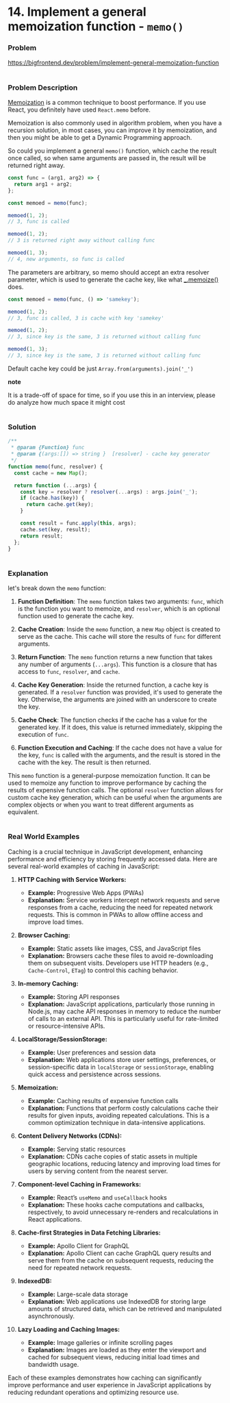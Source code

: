 # 14. Implement a general memoization function - `memo()`

### Problem

https://bigfrontend.dev/problem/implement-general-memoization-function

#

### Problem Description

[Memoization](https://whatthefuck.is/memoization) is a common technique to boost performance. If you use React, you definitely have used `React.memo` before.

Memoization is also commonly used in algorithm problem, when you have a recursion solution, in most cases, you can improve it by memoization, and then you might be able to get a Dynamic Programming approach.

So could you implement a general `memo()` function, which cache the result once called, so when same arguments are passed in, the result will be returned right away.

```js
const func = (arg1, arg2) => {
  return arg1 + arg2;
};

const memoed = memo(func);

memoed(1, 2);
// 3, func is called

memoed(1, 2);
// 3 is returned right away without calling func

memoed(1, 3);
// 4, new arguments, so func is called
```

The parameters are arbitrary, so memo should accept an extra resolver parameter, which is used to generate the cache key, like what [\_.memoize()](https://lodash.com/docs/4.17.15#memoize) does.

```js
const memoed = memo(func, () => 'samekey');

memoed(1, 2);
// 3, func is called, 3 is cache with key 'samekey'

memoed(1, 2);
// 3, since key is the same, 3 is returned without calling func

memoed(1, 3);
// 3, since key is the same, 3 is returned without calling func
```

Default cache key could be just `Array.from(arguments).join('_')`

**note**

It is a trade-off of space for time, so if you use this in an interview, please do analyze how much space it might cost

#

### Solution

```js
/**
 * @param {Function} func
 * @param {(args:[]) => string }  [resolver] - cache key generator
 */
function memo(func, resolver) {
  const cache = new Map();

  return function (...args) {
    const key = resolver ? resolver(...args) : args.join('_');
    if (cache.has(key)) {
      return cache.get(key);
    }

    const result = func.apply(this, args);
    cache.set(key, result);
    return result;
  };
}
```

#

### Explanation
let's break down the `memo` function:

1. **Function Definition**: The `memo` function takes two arguments: `func`, which is the function you want to memoize, and `resolver`, which is an optional function used to generate the cache key.

2. **Cache Creation**: Inside the `memo` function, a new `Map` object is created to serve as the cache. This cache will store the results of `func` for different arguments.

3. **Return Function**: The `memo` function returns a new function that takes any number of arguments (`...args`). This function is a closure that has access to `func`, `resolver`, and `cache`.

4. **Cache Key Generation**: Inside the returned function, a cache key is generated. If a `resolver` function was provided, it's used to generate the key. Otherwise, the arguments are joined with an underscore to create the key.

5. **Cache Check**: The function checks if the cache has a value for the generated key. If it does, this value is returned immediately, skipping the execution of `func`.

6. **Function Execution and Caching**: If the cache does not have a value for the key, `func` is called with the arguments, and the result is stored in the cache with the key. The result is then returned.

This `memo` function is a general-purpose memoization function. It can be used to memoize any function to improve performance by caching the results of expensive function calls. The optional `resolver` function allows for custom cache key generation, which can be useful when the arguments are complex objects or when you want to treat different arguments as equivalent.


#

### Real World Examples 
Caching is a crucial technique in JavaScript development, enhancing performance and efficiency by storing frequently accessed data. Here are several real-world examples of caching in JavaScript:

1. **HTTP Caching with Service Workers:**
    
    * **Example:** Progressive Web Apps (PWAs)
    * **Explanation:** Service workers intercept network requests and serve responses from a cache, reducing the need for repeated network requests. This is common in PWAs to allow offline access and improve load times.
2. **Browser Caching:**
    
    * **Example:** Static assets like images, CSS, and JavaScript files
    * **Explanation:** Browsers cache these files to avoid re-downloading them on subsequent visits. Developers use HTTP headers (e.g., `Cache-Control`, `ETag`) to control this caching behavior.
3. **In-memory Caching:**
    
    * **Example:** Storing API responses
    * **Explanation:** JavaScript applications, particularly those running in Node.js, may cache API responses in memory to reduce the number of calls to an external API. This is particularly useful for rate-limited or resource-intensive APIs.
4. **LocalStorage/SessionStorage:**
    
    * **Example:** User preferences and session data
    * **Explanation:** Web applications store user settings, preferences, or session-specific data in `localStorage` or `sessionStorage`, enabling quick access and persistence across sessions.
5. **Memoization:**
    
    * **Example:** Caching results of expensive function calls
    * **Explanation:** Functions that perform costly calculations cache their results for given inputs, avoiding repeated calculations. This is a common optimization technique in data-intensive applications.
6. **Content Delivery Networks (CDNs):**
    
    * **Example:** Serving static resources
    * **Explanation:** CDNs cache copies of static assets in multiple geographic locations, reducing latency and improving load times for users by serving content from the nearest server.
7. **Component-level Caching in Frameworks:**
    
    * **Example:** React’s `useMemo` and `useCallback` hooks
    * **Explanation:** These hooks cache computations and callbacks, respectively, to avoid unnecessary re-renders and recalculations in React applications.
8. **Cache-first Strategies in Data Fetching Libraries:**
    
    * **Example:** Apollo Client for GraphQL
    * **Explanation:** Apollo Client can cache GraphQL query results and serve them from the cache on subsequent requests, reducing the need for repeated network requests.
9. **IndexedDB:**
    
    * **Example:** Large-scale data storage
    * **Explanation:** Web applications use IndexedDB for storing large amounts of structured data, which can be retrieved and manipulated asynchronously.
10. **Lazy Loading and Caching Images:**
    
    * **Example:** Image galleries or infinite scrolling pages
    * **Explanation:** Images are loaded as they enter the viewport and cached for subsequent views, reducing initial load times and bandwidth usage.

Each of these examples demonstrates how caching can significantly improve performance and user experience in JavaScript applications by reducing redundant operations and optimizing resource use.